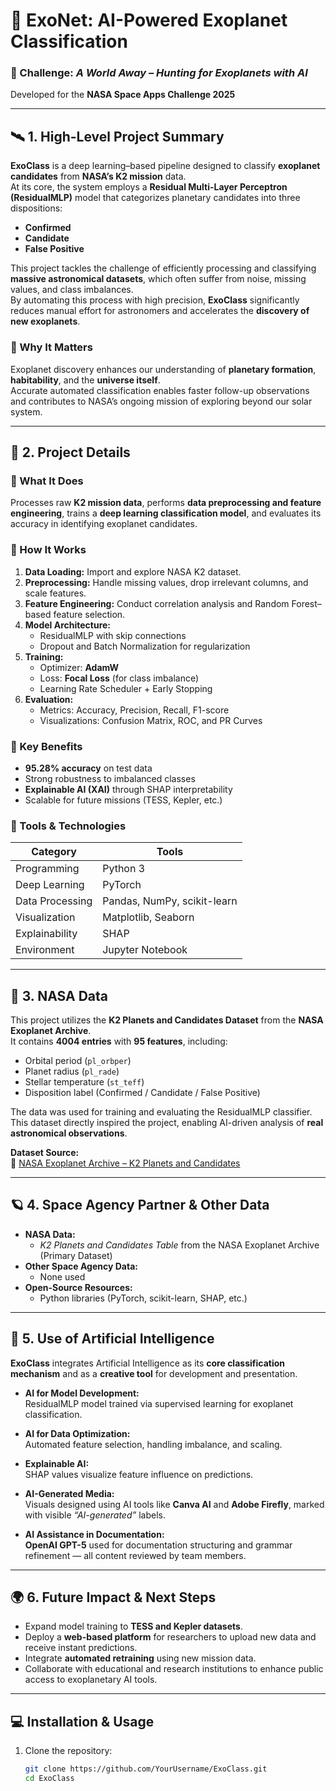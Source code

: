 # 🌌 ExoNet: AI-Powered Exoplanet Classification  

### 🚀 Challenge: *A World Away – Hunting for Exoplanets with AI*  
Developed for the **NASA Space Apps Challenge 2025**

---

## 🛰️ 1. High-Level Project Summary  

**ExoClass** is a deep learning–based pipeline designed to classify **exoplanet candidates** from **NASA’s K2 mission** data.  
At its core, the system employs a **Residual Multi-Layer Perceptron (ResidualMLP)** model that categorizes planetary candidates into three dispositions:  
- **Confirmed**  
- **Candidate**  
- **False Positive**  

This project tackles the challenge of efficiently processing and classifying **massive astronomical datasets**, which often suffer from noise, missing values, and class imbalances.  
By automating this process with high precision, **ExoClass** significantly reduces manual effort for astronomers and accelerates the **discovery of new exoplanets**.  

### 🌠 Why It Matters  
Exoplanet discovery enhances our understanding of **planetary formation**, **habitability**, and the **universe itself**.  
Accurate automated classification enables faster follow-up observations and contributes to NASA’s ongoing mission of exploring beyond our solar system.  

---

## 🔭 2. Project Details  

### 🔹 What It Does  
Processes raw **K2 mission data**, performs **data preprocessing and feature engineering**, trains a **deep learning classification model**, and evaluates its accuracy in identifying exoplanet candidates.  

### 🔹 How It Works  
1. **Data Loading:** Import and explore NASA K2 dataset.  
2. **Preprocessing:** Handle missing values, drop irrelevant columns, and scale features.  
3. **Feature Engineering:** Conduct correlation analysis and Random Forest–based feature selection.  
4. **Model Architecture:**  
   - ResidualMLP with skip connections  
   - Dropout and Batch Normalization for regularization  
5. **Training:**  
   - Optimizer: **AdamW**  
   - Loss: **Focal Loss** (for class imbalance)  
   - Learning Rate Scheduler + Early Stopping  
6. **Evaluation:**  
   - Metrics: Accuracy, Precision, Recall, F1-score  
   - Visualizations: Confusion Matrix, ROC, and PR Curves  

### 🔹 Key Benefits  
- **95.28% accuracy** on test data  
- Strong robustness to imbalanced classes  
- **Explainable AI (XAI)** through SHAP interpretability  
- Scalable for future missions (TESS, Kepler, etc.)  

### 🔹 Tools & Technologies  
| Category | Tools |
|-----------|--------|
| Programming | Python 3 |
| Deep Learning | PyTorch |
| Data Processing | Pandas, NumPy, scikit-learn |
| Visualization | Matplotlib, Seaborn |
| Explainability | SHAP |
| Environment | Jupyter Notebook |

---

## 📡 3. NASA Data  

This project utilizes the **K2 Planets and Candidates Dataset** from the **NASA Exoplanet Archive**.  
It contains **4004 entries** with **95 features**, including:  
- Orbital period (`pl_orbper`)  
- Planet radius (`pl_rade`)  
- Stellar temperature (`st_teff`)  
- Disposition label (Confirmed / Candidate / False Positive)  

The data was used for training and evaluating the ResidualMLP classifier.  
This dataset directly inspired the project, enabling AI-driven analysis of **real astronomical observations**.  

**Dataset Source:**  
🔗 [NASA Exoplanet Archive – K2 Planets and Candidates](https://exoplanetarchive.ipac.caltech.edu/TAP/sync?query=select+*+from+k2pandc&format=csv)

---

## 🪐 4. Space Agency Partner & Other Data  

- **NASA Data:**  
  - *K2 Planets and Candidates Table* from the NASA Exoplanet Archive (Primary Dataset)  
- **Other Space Agency Data:**  
  - None used  
- **Open-Source Resources:**  
  - Python libraries (PyTorch, scikit-learn, SHAP, etc.)

---

## 🤖 5. Use of Artificial Intelligence  

**ExoClass** integrates Artificial Intelligence as its **core classification mechanism** and as a **creative tool** for development and presentation.  

- **AI for Model Development:**  
  ResidualMLP model trained via supervised learning for exoplanet classification.  

- **AI for Data Optimization:**  
  Automated feature selection, handling imbalance, and scaling.  

- **Explainable AI:**  
  SHAP values visualize feature influence on predictions.  

- **AI-Generated Media:**  
  Visuals designed using AI tools like **Canva AI** and **Adobe Firefly**, marked with visible *“AI-generated”* labels.  

- **AI Assistance in Documentation:**  
  **OpenAI GPT-5** used for documentation structuring and grammar refinement — all content reviewed by team members.  


---

## 🌍 6. Future Impact & Next Steps  

- Expand model training to **TESS and Kepler datasets**.  
- Deploy a **web-based platform** for researchers to upload new data and receive instant predictions.  
- Integrate **automated retraining** using new mission data.  
- Collaborate with educational and research institutions to enhance public access to exoplanetary AI tools.  

---


## 💻 Installation & Usage  

1. Clone the repository:  
   ```bash
   git clone https://github.com/YourUsername/ExoClass.git
   cd ExoClass
